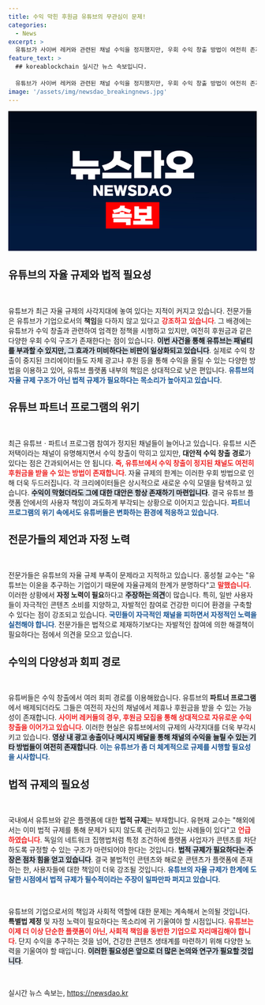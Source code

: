 ```yaml
---
title: 수익 막힌 후원금 유튜브의 무관심이 문제!
categories:
  - News
excerpt: >
  유튜브가 사이버 레커와 관련된 채널 수익을 정지했지만, 우회 수익 창출 방법이 여전히 존재해 실효성이 없다는 지적이 이어지고 있다. 전문가들은 ‘유튜브 특별법’을 제정해야 한다고 주장하며, 자율 규제가 필요하다고 강조한다. 과연 유튜브의 책임은 어디까지인가?
feature_text: >
  ## koreablockchain 실시간 뉴스 속보입니다.

  유튜브가 사이버 레커와 관련된 채널 수익을 정지했지만, 우회 수익 창출 방법이 여전히 존재해 실효성이 없다는 지적이 이어지고 있다. 전문가들은 ‘유튜브 특별법’을 제정해야 한다고 주장하며, 자율 규제가 필요하다고 강조한다. 과연 유튜브의 책임은 어디까지인가?
image: '/assets/img/newsdao_breakingnews.jpg'
---
```


<p><img src="/assets/img/newsdao_breakingnews.jpg" alt="koreablockchain 속보" /></p>

<h2 data-ke-size="size26">유튜브의 자율 규제와 법적 필요성</h2>

<p data-ke-size="size16">&nbsp;</p>

<p>유튜브가 최근 자율 규제의 사각지대에 놓여 있다는 지적이 커지고 있습니다. 전문가들은 유튜브가 기업으로서의 <b>책임</b>을 다하지 않고 있다고 <b><span style="color: #ee2323;">강조하고 있습니다</span></b>. 그 배경에는 유튜브가 수익 창출과 관련하여 엄격한 정책을 시행하고 있지만, 여전히 후원금과 같은 다양한 우회 수익 구조가 존재한다는 점이 있습니다. <b><span style="background-color: #21538527;">이번 사건을 통해 유튜브는 패널티를 부과할 수 있지만, 그 효과가 미비하다는 비판이 일상화되고 있습니다</span></b>. 실제로 수익 창출이 중지된 크리에이터들도 자체 광고나 후원 등을 통해 수익을 올릴 수 있는 다양한 방법을 이용하고 있어, 유튜브 플랫폼 내부의 책임은 상대적으로 낮은 편입니다. <b><span style="color: #1a5490;">유튜브의 자율 규제 구조가 아닌 법적 규제가 필요하다는 목소리가 높아지고 있습니다</span></b>.</p>

<h2 data-ke-size="size26">유튜브 파트너 프로그램의 위기</h2>

<p data-ke-size="size16">&nbsp;</p>

<p>최근 유튜브ㆍ파트너 프로그램 참여가 정지된 채널들이 늘어나고 있습니다. 유튜브 시즌 저택이라는 채널이 유명해지면서 수익 창출이 막히고 있지만, <b>대안적 수익 창출 경로</b>가 있다는 점은 간과되어서는 안 됩니다. <b><span style="color: #ee2323;">즉, 유튜브에서 수익 창출이 정지된 채널도 여전히 후원금을 받을 수 있는 방법이 존재합니다</span></b>. 자율 규제의 한계는 이러한 우회 방법으로 인해 더욱 두드러집니다. 각 크리에이터들은 상시적으로 새로운 수익 모델을 탐색하고 있습니다. <b><span style="background-color: #21538527;">수익이 막혔더라도 그에 대한 대안은 항상 존재하기 마련입니다</span></b>. 결국 유튜브 플랫폼 안에서의 사용자 책임이 과도하게 부각되는 상황으로 이어지고 있습니다. <b><span style="color: #1a5490;">파트너 프로그램의 위기 속에서도 유튜버들은 변화하는 환경에 적응하고 있습니다</span></b>.</p>

<h2 data-ke-size="size26">전문가들의 제언과 자정 노력</h2>

<p data-ke-size="size16">&nbsp;</p>

<p>전문가들은 유튜브의 자율 규제 부족이 문제라고 지적하고 있습니다. 홍성철 교수는 "유튜브는 이윤을 추구하는 기업이기 때문에 자율규제의 한계가 분명하다"고 <b><span style="color: #ee2323;">말했습니다</span></b>. 이러한 상황에서 <b>자정 노력이 필요</b>하다고 <b><span style="background-color: #21538527;">주장하는 의견</span></b>이 많습니다. 특히, 일반 사용자들이 자극적인 콘텐츠 소비를 지양하고, 자발적인 참여로 건강한 미디어 환경을 구축할 수 있다는 점이 강조되고 있습니다. <b><span style="color: #1a5490;">국민들이 자극적인 채널을 피하면서 자정적인 노력을 실천해야 합니다</span></b>. 전문가들은 법적으로 제재하기보다는 자발적인 참여에 의한 해결책이 필요하다는 점에서 의견을 모으고 있습니다. </p>

<h2 data-ke-size="size26">수익의 다양성과 회피 경로</h2>

<p data-ke-size="size16">&nbsp;</p>

<p>유튜버들은 수익 창출에서 여러 회피 경로를 이용해왔습니다. 유튜브의 <b>파트너 프로그램</b>에서 배제되더라도 그들은 여전히 자신의 채널에서 제휴나 후원금을 받을 수 있는 가능성이 존재합니다. <b><span style="color: #ee2323;">사이버 레커들의 경우, 후원금 모집을 통해 상대적으로 자유로운 수익 창출을 이어가고 있습니다</span></b>. 이러한 현실은 유튜브에서의 규제의 사각지대를 더욱 부각시키고 있습니다. <b><span style="background-color: #21538527;">영상 내 광고 송출이나 메시지 배달을 통해 채널의 수익을 늘릴 수 있는 기타 방법들이 여전히 존재합니다</span></b>. <b><span style="color: #1a5490;">이는 유튜브가 좀 더 체계적으로 규제를 시행할 필요성을 시사합니다</span></b>.</p>

<h2 data-ke-size="size26">법적 규제의 필요성</h2>

<p data-ke-size="size16">&nbsp;</p>

<p>국내에서 유튜브와 같은 플랫폼에 대한 <b>법적 규제</b>는 부재합니다. 유현재 교수는 "해외에서는 이미 법적 규제를 통해 문제가 되지 않도록 관리하고 있는 사례들이 있다"고 <b><span style="color: #ee2323;">언급하였습니다</span></b>. 독일의 네트워크 집행법처럼 특정 조건하에 플랫폼 사업자가 콘텐츠를 차단하도록 규정할 수 있는 구조가 마련되어야 한다는 것입니다. <b><span style="background-color: #21538527;">법적 규제가 필요하다는 주장은 점차 힘을 얻고 있습니다</span></b>. 결국 불법적인 콘텐츠와 해로운 콘텐츠가 플랫폼에 존재하는 한, 사용자들에 대한 책임이 더욱 강조될 것입니다. <b><span style="color: #1a5490;">유튜브의 자율 규제가 한계에 도달한 시점에서 법적 규제가 필수적이라는 주장이 일파만파 퍼지고 있습니다</span></b>.</p>

<p data-ke-size="size16">&nbsp;</p>

<p>유튜브의 기업으로서의 책임과 사회적 역할에 대한 문제는 계속해서 논의될 것입니다. <b>특별법 제정</b> 및 자정 노력이 필요하다는 목소리에 귀 기울여야 할 시점입니다. <b><span style="color: #ee2323;">유튜브는 이제 더 이상 단순한 플랫폼이 아닌, 사회적 책임을 동반한 기업으로 자리매김해야 합니다</span></b>. 단지 수익을 추구하는 것을 넘어, 건강한 콘텐츠 생태계를 마련하기 위해 다양한 노력을 기울여야 할 때입니다. <b><span style="background-color: #21538527;">이러한 필요성은 앞으로 더 많은 논의와 연구가 필요할 것입니다</span></b>. </p>

<p data-ke-size="size16">&nbsp;</p>
실시간 뉴스 속보는, <a href="https://newsdao.kr" rel="dofollow">https://newsdao.kr</a>


